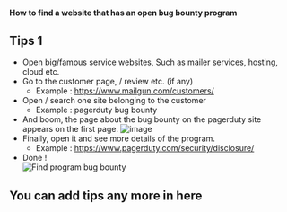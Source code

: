 #### How to find a website that has an open bug bounty program

## Tips 1
- Open big/famous service websites, Such as mailer services, hosting, cloud etc.
- Go to the customer page, / review etc. (if any)
  - Example : https://www.mailgun.com/customers/
- Open / search one site belonging to the customer
  - Example : pagerduty bug bounty 
- And boom, the page about the bug bounty on the pagerduty site appears on the first page.
  ![image](https://user-images.githubusercontent.com/43540712/135755289-81021564-7b86-45f9-8a8d-dc871ce37ea1.png)
- Finally, open it and see more details of the program.
  - Example : https://www.pagerduty.com/security/disclosure/
- Done !  
![Find program bug bounty](https://user-images.githubusercontent.com/43540712/135755397-5707ac53-3e8f-4185-8f74-b0c5fea1bfc2.jpeg)



## You can add tips any more  in here
